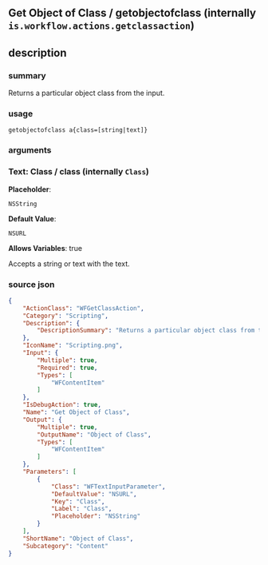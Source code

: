 
## Get Object of Class / getobjectofclass (internally `is.workflow.actions.getclassaction`)



## description
### summary
Returns a particular object class from the input.


### usage
`getobjectofclass a{class=[string|text]}`

### arguments
### Text: Class / class (internally `Class`)
**Placeholder**:
```
NSString
```
**Default Value**:
```
NSURL
```
**Allows Variables**: true



Accepts a string 
or text
with the text.

### source json

```json
{
	"ActionClass": "WFGetClassAction",
	"Category": "Scripting",
	"Description": {
		"DescriptionSummary": "Returns a particular object class from the input."
	},
	"IconName": "Scripting.png",
	"Input": {
		"Multiple": true,
		"Required": true,
		"Types": [
			"WFContentItem"
		]
	},
	"IsDebugAction": true,
	"Name": "Get Object of Class",
	"Output": {
		"Multiple": true,
		"OutputName": "Object of Class",
		"Types": [
			"WFContentItem"
		]
	},
	"Parameters": [
		{
			"Class": "WFTextInputParameter",
			"DefaultValue": "NSURL",
			"Key": "Class",
			"Label": "Class",
			"Placeholder": "NSString"
		}
	],
	"ShortName": "Object of Class",
	"Subcategory": "Content"
}
```

